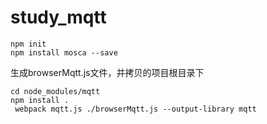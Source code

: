 # study_mqtt

```
npm init 
npm install mosca --save
```

生成browserMqtt.js文件，并拷贝的项目根目录下
```
cd node_modules/mqtt
npm install .
 webpack mqtt.js ./browserMqtt.js --output-library mqtt
 ```
